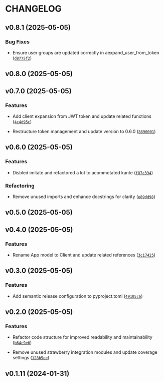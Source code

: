 # CHANGELOG


## v0.8.1 (2025-05-05)

### Bug Fixes

- Ensure user groups are updated correctly in aexpand_user_from_token
  ([`d8775f2`](https://github.com/arkitektio/authentikate/commit/d8775f210a08d1da68c8ca8b226a1e18b10418b7))


## v0.8.0 (2025-05-05)


## v0.7.0 (2025-05-05)

### Features

- Add client expansion from JWT token and update related functions
  ([`4c4d95c`](https://github.com/arkitektio/authentikate/commit/4c4d95cbd0ac9128bd69cf7c32b5a77b141425e0))

- Restructure token management and update version to 0.6.0
  ([`8890001`](https://github.com/arkitektio/authentikate/commit/8890001229efe5488619906a8f2a39161d51850d))


## v0.6.0 (2025-05-05)

### Features

- Disbled imitate and refactored a lot to acommotated kante
  ([`f87c334`](https://github.com/arkitektio/authentikate/commit/f87c3343454fa49d4c00c325dd69c57ca6d3b6cd))

### Refactoring

- Remove unused imports and enhance docstrings for clarity
  ([`e89dd98`](https://github.com/arkitektio/authentikate/commit/e89dd9852cb2d51bf2f3b05282b2382a65ead6d0))


## v0.5.0 (2025-05-05)


## v0.4.0 (2025-05-05)

### Features

- Rename App model to Client and update related references
  ([`3c17425`](https://github.com/arkitektio/authentikate/commit/3c17425fc17d2766c8aa9becb50e9a916f45760b))


## v0.3.0 (2025-05-05)

### Features

- Add semantic release configuration to pyproject.toml
  ([`49105c6`](https://github.com/arkitektio/authentikate/commit/49105c6ad15752373d471a8cf7c155d8182433bb))


## v0.2.0 (2025-05-05)

### Features

- Refactor code structure for improved readability and maintainability
  ([`b64c9e6`](https://github.com/arkitektio/authentikate/commit/b64c9e6bff3192949076eea6e2f0091d92905705))

- Remove unused strawberry integration modules and update coverage settings
  ([`128b5ee`](https://github.com/arkitektio/authentikate/commit/128b5eefc295bccf8ae77d5a2a1980c43e7ae541))


## v0.1.11 (2024-01-31)
